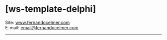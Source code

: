 # [ws-template-delphi]

Site: www.fernandocelmer.com
</br>
E-mail: email@fernandocelmer.com
________________________________
<p>
